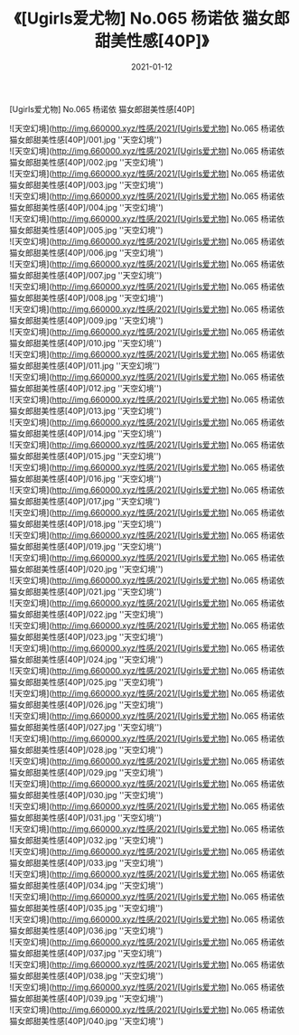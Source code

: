 ﻿---
layout: post
title:  《[Ugirls爱尤物] No.065 杨诺依 猫女郎甜美性感[40P]》
date:   2021-01-12
img: http://img.660000.xyz/性感/2021/[Ugirls爱尤物] No.065 杨诺依 猫女郎甜美性感[40P]/000.jpg
categories: [美女, 性感, 泳衣]
---

[Ugirls爱尤物] No.065 杨诺依 猫女郎甜美性感[40P]



![天空幻境](http://img.660000.xyz/性感/2021/[Ugirls爱尤物] No.065 杨诺依 猫女郎甜美性感[40P]/001.jpg ''天空幻境'') <br>
![天空幻境](http://img.660000.xyz/性感/2021/[Ugirls爱尤物] No.065 杨诺依 猫女郎甜美性感[40P]/002.jpg ''天空幻境'') <br>
![天空幻境](http://img.660000.xyz/性感/2021/[Ugirls爱尤物] No.065 杨诺依 猫女郎甜美性感[40P]/003.jpg ''天空幻境'') <br>
![天空幻境](http://img.660000.xyz/性感/2021/[Ugirls爱尤物] No.065 杨诺依 猫女郎甜美性感[40P]/004.jpg ''天空幻境'') <br>
![天空幻境](http://img.660000.xyz/性感/2021/[Ugirls爱尤物] No.065 杨诺依 猫女郎甜美性感[40P]/005.jpg ''天空幻境'') <br>
![天空幻境](http://img.660000.xyz/性感/2021/[Ugirls爱尤物] No.065 杨诺依 猫女郎甜美性感[40P]/006.jpg ''天空幻境'') <br>
![天空幻境](http://img.660000.xyz/性感/2021/[Ugirls爱尤物] No.065 杨诺依 猫女郎甜美性感[40P]/007.jpg ''天空幻境'') <br>
![天空幻境](http://img.660000.xyz/性感/2021/[Ugirls爱尤物] No.065 杨诺依 猫女郎甜美性感[40P]/008.jpg ''天空幻境'') <br>
![天空幻境](http://img.660000.xyz/性感/2021/[Ugirls爱尤物] No.065 杨诺依 猫女郎甜美性感[40P]/009.jpg ''天空幻境'') <br>
![天空幻境](http://img.660000.xyz/性感/2021/[Ugirls爱尤物] No.065 杨诺依 猫女郎甜美性感[40P]/010.jpg ''天空幻境'') <br>
![天空幻境](http://img.660000.xyz/性感/2021/[Ugirls爱尤物] No.065 杨诺依 猫女郎甜美性感[40P]/011.jpg ''天空幻境'') <br>
![天空幻境](http://img.660000.xyz/性感/2021/[Ugirls爱尤物] No.065 杨诺依 猫女郎甜美性感[40P]/012.jpg ''天空幻境'') <br>
![天空幻境](http://img.660000.xyz/性感/2021/[Ugirls爱尤物] No.065 杨诺依 猫女郎甜美性感[40P]/013.jpg ''天空幻境'') <br>
![天空幻境](http://img.660000.xyz/性感/2021/[Ugirls爱尤物] No.065 杨诺依 猫女郎甜美性感[40P]/014.jpg ''天空幻境'') <br>
![天空幻境](http://img.660000.xyz/性感/2021/[Ugirls爱尤物] No.065 杨诺依 猫女郎甜美性感[40P]/015.jpg ''天空幻境'') <br>
![天空幻境](http://img.660000.xyz/性感/2021/[Ugirls爱尤物] No.065 杨诺依 猫女郎甜美性感[40P]/016.jpg ''天空幻境'') <br>
![天空幻境](http://img.660000.xyz/性感/2021/[Ugirls爱尤物] No.065 杨诺依 猫女郎甜美性感[40P]/017.jpg ''天空幻境'') <br>
![天空幻境](http://img.660000.xyz/性感/2021/[Ugirls爱尤物] No.065 杨诺依 猫女郎甜美性感[40P]/018.jpg ''天空幻境'') <br>
![天空幻境](http://img.660000.xyz/性感/2021/[Ugirls爱尤物] No.065 杨诺依 猫女郎甜美性感[40P]/019.jpg ''天空幻境'') <br>
![天空幻境](http://img.660000.xyz/性感/2021/[Ugirls爱尤物] No.065 杨诺依 猫女郎甜美性感[40P]/020.jpg ''天空幻境'') <br>
![天空幻境](http://img.660000.xyz/性感/2021/[Ugirls爱尤物] No.065 杨诺依 猫女郎甜美性感[40P]/021.jpg ''天空幻境'') <br>
![天空幻境](http://img.660000.xyz/性感/2021/[Ugirls爱尤物] No.065 杨诺依 猫女郎甜美性感[40P]/022.jpg ''天空幻境'') <br>
![天空幻境](http://img.660000.xyz/性感/2021/[Ugirls爱尤物] No.065 杨诺依 猫女郎甜美性感[40P]/023.jpg ''天空幻境'') <br>
![天空幻境](http://img.660000.xyz/性感/2021/[Ugirls爱尤物] No.065 杨诺依 猫女郎甜美性感[40P]/024.jpg ''天空幻境'') <br>
![天空幻境](http://img.660000.xyz/性感/2021/[Ugirls爱尤物] No.065 杨诺依 猫女郎甜美性感[40P]/025.jpg ''天空幻境'') <br>
![天空幻境](http://img.660000.xyz/性感/2021/[Ugirls爱尤物] No.065 杨诺依 猫女郎甜美性感[40P]/026.jpg ''天空幻境'') <br>
![天空幻境](http://img.660000.xyz/性感/2021/[Ugirls爱尤物] No.065 杨诺依 猫女郎甜美性感[40P]/027.jpg ''天空幻境'') <br>
![天空幻境](http://img.660000.xyz/性感/2021/[Ugirls爱尤物] No.065 杨诺依 猫女郎甜美性感[40P]/028.jpg ''天空幻境'') <br>
![天空幻境](http://img.660000.xyz/性感/2021/[Ugirls爱尤物] No.065 杨诺依 猫女郎甜美性感[40P]/029.jpg ''天空幻境'') <br>
![天空幻境](http://img.660000.xyz/性感/2021/[Ugirls爱尤物] No.065 杨诺依 猫女郎甜美性感[40P]/030.jpg ''天空幻境'') <br>
![天空幻境](http://img.660000.xyz/性感/2021/[Ugirls爱尤物] No.065 杨诺依 猫女郎甜美性感[40P]/031.jpg ''天空幻境'') <br>
![天空幻境](http://img.660000.xyz/性感/2021/[Ugirls爱尤物] No.065 杨诺依 猫女郎甜美性感[40P]/032.jpg ''天空幻境'') <br>
![天空幻境](http://img.660000.xyz/性感/2021/[Ugirls爱尤物] No.065 杨诺依 猫女郎甜美性感[40P]/033.jpg ''天空幻境'') <br>
![天空幻境](http://img.660000.xyz/性感/2021/[Ugirls爱尤物] No.065 杨诺依 猫女郎甜美性感[40P]/034.jpg ''天空幻境'') <br>
![天空幻境](http://img.660000.xyz/性感/2021/[Ugirls爱尤物] No.065 杨诺依 猫女郎甜美性感[40P]/035.jpg ''天空幻境'') <br>
![天空幻境](http://img.660000.xyz/性感/2021/[Ugirls爱尤物] No.065 杨诺依 猫女郎甜美性感[40P]/036.jpg ''天空幻境'') <br>
![天空幻境](http://img.660000.xyz/性感/2021/[Ugirls爱尤物] No.065 杨诺依 猫女郎甜美性感[40P]/037.jpg ''天空幻境'') <br>
![天空幻境](http://img.660000.xyz/性感/2021/[Ugirls爱尤物] No.065 杨诺依 猫女郎甜美性感[40P]/038.jpg ''天空幻境'') <br>
![天空幻境](http://img.660000.xyz/性感/2021/[Ugirls爱尤物] No.065 杨诺依 猫女郎甜美性感[40P]/039.jpg ''天空幻境'') <br>
![天空幻境](http://img.660000.xyz/性感/2021/[Ugirls爱尤物] No.065 杨诺依 猫女郎甜美性感[40P]/040.jpg ''天空幻境'') <br>